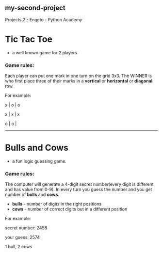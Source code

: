 ## my-second-project
Projects 2 - Engeto - Python Academy

# Tic Tac Toe
- a well known game for 2 players. 

### Game rules:
Each player can put one mark in one turn on the grid 3x3.
The WINNER is who first place three of their marks in a
**vertical** or **horizontal** or **diagonal** row.

For example:


x | o | o

x | x | x

o | o |


___

# Bulls and Cows
- a fun logic guessing game. 
### Game rules:
The computer will generate a 4-digit secret number(every digit is different and has value from 0-9).
In every turn you guess the number and you get number of **bulls** and **cows**.
* **bulls** - number of digits in the right positions
* **cows** - number of correct digits but in a different position

For example:

secret number: 2458

your guess: 2574

1 bull, 2 cows
